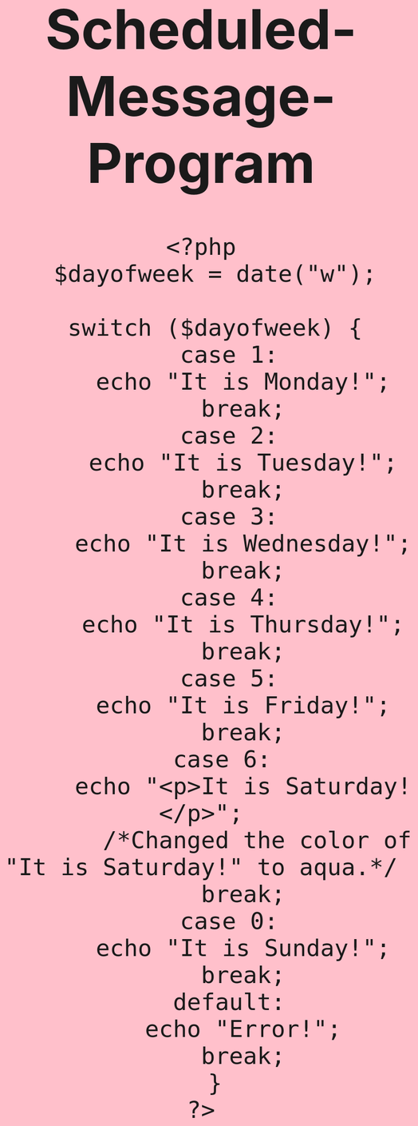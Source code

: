 # Scheduled-Message-Program

<!DOCTYPE html>
<html>
  <head>
    <meta charset="UTF-8">
    <title>Scheduled Message Program</title>
    <style>
        body {background-color: pink;
        text-align: center;
        font-size: 55px;
        } 
        /*Changed the background color, size of font, and centered the text.*/
        p{color: aqua;
          border: 5px solid DodgerBlue;
        }
        /*Added a border and changed color of the text*/
    </style>
  </head>
  <body>
       
    <?php
      $dayofweek = date("w");
        
      switch ($dayofweek) {
        case 1:
          echo "It is Monday!";
          break;
        case 2:
          echo "It is Tuesday!";
          break;
        case 3:
          echo "It is Wednesday!";
          break;
        case 4:
          echo "It is Thursday!";
          break;
        case 5:
          echo "It is Friday!";
          break;
        case 6: 
          echo "<p>It is Saturday!</p>";
            /*Changed the color of "It is Saturday!" to aqua.*/
          break;
        case 0:
          echo "It is Sunday!";
          break;
        default:
          echo "Error!";
          break;
      }
    ?>
  </body>
</html>
